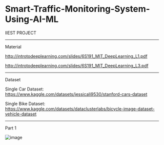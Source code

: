 # Smart-Traffic-Monitoring-System-Using-AI-ML
IIEST PROJECT

_____________
Material

http://introtodeeplearning.com/slides/6S191_MIT_DeepLearning_L1.pdf 

http://introtodeeplearning.com/slides/6S191_MIT_DeepLearning_L3.pdf

____________
Dataset

Single Car Dataset:
https://www.kaggle.com/datasets/jessicali9530/stanford-cars-dataset

Single Bike Dataset:
https://www.kaggle.com/datasets/dataclusterlabs/bicycle-image-dataset-vehicle-dataset

_________________________________________
Part 1

  ![image](https://github.com/user-attachments/assets/7a756c27-7308-491c-b4c2-24ee83185968)
